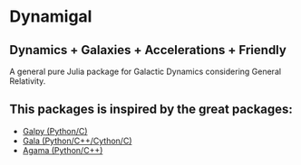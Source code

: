 # Dynamigal

## Dynamics + Galaxies + Accelerations + Friendly

A general pure Julia package for Galactic Dynamics considering General Relativity.

## This packages is inspired by the great packages:
- [Galpy (Python/C)](https://github.com/jobovy/galpy)
- [Gala (Python/C++/Cython/C)](https://github.com/adrn/gala)
- [Agama (Python/C++)](https://github.com/GalacticDynamics-Oxford/Agama)


